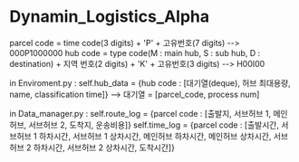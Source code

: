 # Dynamin_Logistics_Alpha

parcel code = time code(3 digits) + 'P' + 고유번호(7 digits)    -->     000P1000000
hub code = type code(M : main hub, S : sub hub, D : destination) + 지역 번호(2 digits) + 'K' + 고유번호(3 digits)     -->     H00I00

in Enviroment.py :
  self.hub_data = {hub code : [대기열(deque), 허브 최대용량, name, classification time]}   -->   대기열 = [parcel_code, process num]

in Data_manager.py :
  self.route_log = {parcel code : [출발지, 서브허브 1, 메인허브, 서브허브 2, 도착지, 운송비용]}
  self.time_log = {parcel code : [출발시간, 서브허브 1 하차시간, 서브허브 1 상차시간, 메인허브 하차시간, 메인허브 상차시간, 서브허브 2 하차시간, 서브허브 2 상차시간, 도착시간]}
  
